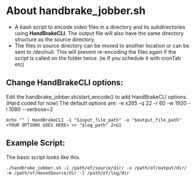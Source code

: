 # About handbrake_jobber.sh

- A bash script to encode video files in a directory and its subdirectories using **HandBrakeCLI**. The output file will also have the same directory structure as the source directory.
- The files in source directory can be moved to another location or can be sent to /dev/null. This will prevent re-encoding the files again if the script is called on the folder twice. (ie If you schedule it with cronTab etc)

## Change HandBrakeCLI options:

Edit the handbrake_jobber.sh/start_encode() to add HandBrakeCLI options. (Hard coded for now)
The default options are: -e x265 -q 22 -r 60 -w 1920 -l 1080 --verbose=2
```
echo "" | HandBrakeCLI -i "$input_file_path" -o "$output_file_path" <YOUR OPTIONS GOES HERE> >> "$log_path" 2>&1
```

## Example Script:

The basic script looks like this.
```
./handbrake_jobber.sh -i /path/of/source/dir/ -o /path/of/output/dir/ -m /path/of/movedSource/dir -l /path/of/log/dir
```
